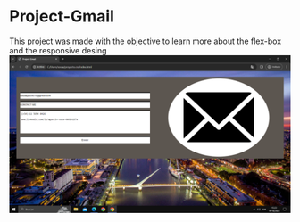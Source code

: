# Project-Gmail
This project was made with the objective to learn more about the flex-box and the responsive desing
![Project Expositor](/expositor.png)
